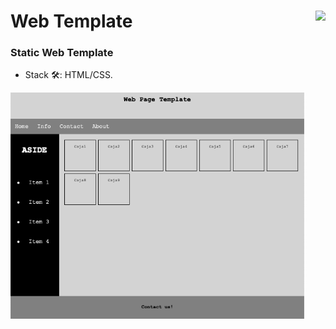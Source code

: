# Web Template <img src="https://www.nebrija.com/lp/2019/inc/common/assets/img/logo_nebrija.png" height="50px" align="right" />

### Static Web Template
* Stack 🛠: HTML/CSS.

<img src="https://github.com/rocioruizruiz/FrontendWeb/blob/main/WebTemplate/img/StaticWebTemplate.png" alt="App Screenshot" style="zoom: 70%" />
